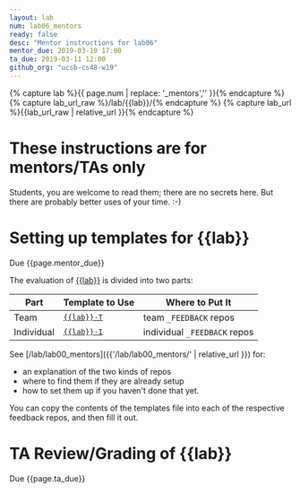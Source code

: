 ```yaml
---
layout: lab
num: lab06_mentors
ready: false
desc: "Mentor instructions for lab06"
mentor_due: 2019-03-10 17:00
ta_due: 2019-03-11 12:00
github_org: "ucsb-cs48-w19"
---
```


<div style="display:none">
https://ucsb-cs48.github.io/w19/lab/lab06_mentors/
</div>

{% capture lab %}{{ page.num | replace: '_mentors','' }}{% endcapture %}
{% capture lab_url_raw %}/lab/{{lab}}/{% endcapture %}
{% capture lab_url %}{{lab_url_raw | relative_url }}{% endcapture %}


# These instructions are for mentors/TAs only

Students, you are welcome to read them; there are no secrets here.   But there are probably better uses of your time. :-)

# Setting up templates for {{lab}}

Due {{page.mentor_due}}

The evaluation of [{{lab}}]({{lab_url}}) is divided into two parts:

| Part | Template to Use | Where to Put It |
|------|-----------------|-----------------|
| Team | [<tt>{{lab}}-T</tt>](https://github.com/{{page.github_org}}/FEEDBACK_TEMPLATES/blob/master/{{lab}}-T.md) | team `_FEEDBACK` repos |
| Individual | [<tt>{{lab}}-I</tt>](https://github.com/{{page.github_org}}/FEEDBACK_TEMPLATES/blob/master/{{lab}}-I.md) | individual `_FEEDBACK` repos |

See [/lab/lab00_mentors]({{'/lab/lab00_mentors/' | relative_url }}) for:
* an explanation of the two kinds of repos
* where to find them if they are already setup
* how to set them up if you haven't done that yet.

You can copy the contents of the templates file into each of the respective feedback repos, and then fill it out.

# TA Review/Grading of {{lab}}

Due {{page.ta_due}}
